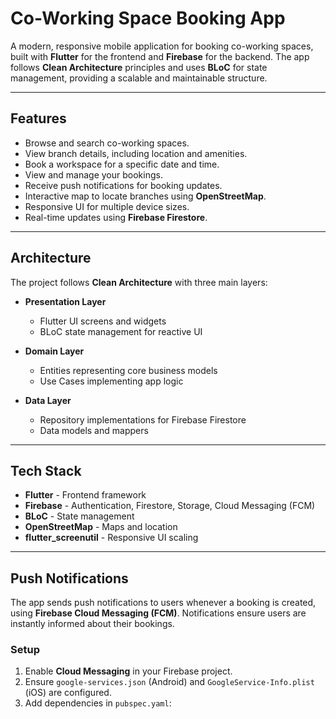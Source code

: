 # Co-Working Space Booking App

A modern, responsive mobile application for booking co-working spaces, built with **Flutter** for the frontend and **Firebase** for the backend. The app follows **Clean Architecture** principles and uses **BLoC** for state management, providing a scalable and maintainable structure.

---

## Features

- Browse and search co-working spaces.
- View branch details, including location and amenities.
- Book a workspace for a specific date and time.
- View and manage your bookings.
- Receive push notifications for booking updates.
- Interactive map to locate branches using **OpenStreetMap**.
- Responsive UI for multiple device sizes.
- Real-time updates using **Firebase Firestore**.

---

## Architecture

The project follows **Clean Architecture** with three main layers:

- **Presentation Layer**  
  - Flutter UI screens and widgets  
  - BLoC state management for reactive UI  

- **Domain Layer**  
  - Entities representing core business models  
  - Use Cases implementing app logic  

- **Data Layer**  
  - Repository implementations for Firebase Firestore  
  - Data models and mappers  

---

## Tech Stack

- **Flutter** - Frontend framework  
- **Firebase** - Authentication, Firestore, Storage, Cloud Messaging (FCM)  
- **BLoC** - State management  
- **OpenStreetMap** - Maps and location  
- **flutter_screenutil** - Responsive UI scaling  

---

## Push Notifications

The app sends push notifications to users whenever a booking is created, using **Firebase Cloud Messaging (FCM)**. Notifications ensure users are instantly informed about their bookings.

### Setup

1. Enable **Cloud Messaging** in your Firebase project.
2. Ensure `google-services.json` (Android) and `GoogleService-Info.plist` (iOS) are configured.
3. Add dependencies in `pubspec.yaml`:


